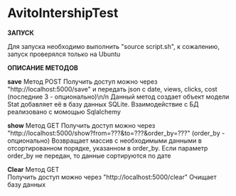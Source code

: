 # AvitoIntershipTest

__ЗАПУСК__

Для запуска необходимо выполнить "source script.sh", к сожалению, запуск проверялся только на Ubuntu

__ОПИСАНИЕ МЕТОДОВ__

__save__
Метод POST
Получить доступ можно через "http://localhost:5000/save" и передать json с date, views, clicks, cost (последние 3 - опционально)\n/n
Данный метод создает объект модели Stat  добавляет её в базу данных SQLite.
Взаимодействие с БД реализовано с момощью Sqlalchemy

__show__
Метод GET
Получить доступ можно через "http://localhost:5000/show?from=???&to=???&order_by=???" (order_by - опционально)
Возвращает массив с необходимыми данными в отсортированном порядке, указанном в order_by. Если параметр order_by не передан, то данные сортируются по дате

__Clear__
Метод GET         
Получить доступ можно через "http://localhost:5000/clear"
Очищает базу данных


